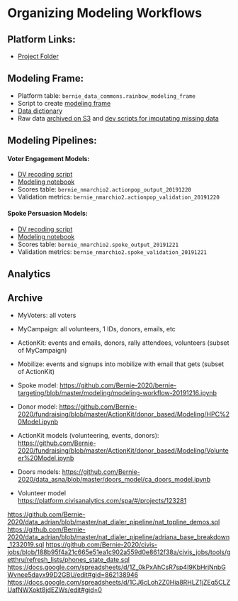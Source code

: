 # Organizing Modeling Workflows

## Platform Links:
* [Project Folder](https://platform.civisanalytics.com/spa/#/projects/129243)

## Modeling Frame:
* Platform table: `bernie_data_commons.rainbow_modeling_frame`
* Script to create [modeling frame](https://github.com/Bernie-2020/bernie-targeting/blob/master/modeling-frame/rainbow-modeling-frame.sql)
* [Data dictionary](https://docs.google.com/spreadsheets/d/1O1a4SdNBuPFMRT97__IeD1624OFDFafCSGQAuclDrFU/edit#gid=176972138) 
* Raw data [archived on S3](https://github.com/Bernie-2020/bernie-targeting/blob/master/s3-files/modeling-frame-source-data.R) and [dev scripts for imputating missing data](https://github.com/Bernie-2020/bernie-targeting/tree/master/modeling-frame/dev)

## Modeling Pipelines:

#### Voter Engagement Models:
* [DV recoding script](https://github.com/Bernie-2020/bernie-targeting/blob/master/pipeline-etl/voluntee-dv-recode-v2.sql)
* [Modeling notebook](https://github.com/Bernie-2020/bernie-targeting/blob/master/modeling/volunteer-modeling-workflow-20191219.ipynb)
* Scores table: `bernie_nmarchio2.actionpop_output_20191220` 
* Validation metrics: `bernie_nmarchio2.actionpop_validation_20191220`

#### Spoke Persuasion Models:
* [DV recoding script](https://github.com/Bernie-2020/bernie-targeting/blob/master/pipeline-etl/spoke-dv-recode.sql)
* [Modeling notebook](https://github.com/Bernie-2020/bernie-targeting/blob/master/modeling/spoke-modeling-workflow-20191221.ipynb)
* Scores table: `bernie_nmarchio2.spoke_output_20191221` 
* Validation metrics: `bernie_nmarchio2.spoke_validation_20191221`

## Analytics


## Archive

* MyVoters: all voters 
* MyCampaign: all volunteers, 1 IDs, donors, emails, etc
* ActionKit: events and emails, donors, rally attendees, volunteers (subset of MyCampaign)
* Mobilize: events and signups into mobilize with email that gets (subset of ActionKit)


* Spoke model: https://github.com/Bernie-2020/bernie-targeting/blob/master/modeling/modeling-workflow-20191216.ipynb
* Donor model: https://github.com/Bernie-2020/fundraising/blob/master/ActionKit/donor_based/Modeling/HPC%20Model.ipynb
* ActionKit models (volunteering, events, donors):
https://github.com/Bernie-2020/fundraising/blob/master/ActionKit/donor_based/Modeling/Volunteer%20Model.ipynb
* Doors models: https://github.com/Bernie-2020/data_asna/blob/master/doors_model/ca_doors_model.ipynb
* Volunteer model https://platform.civisanalytics.com/spa/#/projects/123281


https://github.com/Bernie-2020/data_adrian/blob/master/nat_dialer_pipeline/nat_topline_demos.sql
https://github.com/Bernie-2020/data_adrian/blob/master/nat_dialer_pipeline/adriana_base_breakdown_1232019.sql
https://github.com/Bernie-2020/civis-jobs/blob/188b95f4a21c665e51ea1c902a559d0e8612f38a/civis_jobs/tools/getthru/refresh_lists/phones_state_date.sql
https://docs.google.com/spreadsheets/d/1Z_0kPxAhCsR7sp4I9KbHrjNnbGWvnee5dayx99D2GBU/edit#gid=862138946
https://docs.google.com/spreadsheets/d/1CJ6cLoh2Z0Hia8RHLZ1jZEq5CLZUafNWXokt8jdEZWs/edit#gid=0



